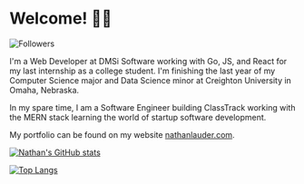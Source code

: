 # Welcome! 👋🏼

![Followers](https://img.shields.io/github/followers/nathanlauder?style=for-the-badge)

I'm a Web Developer at DMSi Software working with Go, JS, and React for my last internship as a college student.  I'm finishing the last year of my Computer Science major and Data Science minor at Creighton University in Omaha, Nebraska.

In my spare time, I am a Software Engineer building ClassTrack working with the MERN stack learning the world of startup software development.

My portfolio can be found on my website [nathanlauder.com](https://nathanlauder.com).

[![Nathan's GitHub stats](https://github-readme-stats.vercel.app/api?username=nathanlauder&count_private=true&hide=prs,contribs&include_all_commits=false&show_icons=true&hide_border=true&bg_color=45,F870A3,F4D444&title_color=000000&text_color=000000&icon_color=000000)](https://github.com/anuraghazra/github-readme-stats)

[![Top Langs](https://github-readme-stats.vercel.app/api/top-langs/?username=nathanlauder&custom_title=Languages&layout=compact&langs_count=8&exclude_repo=dots,SoftwareEngineering,NALPWA00,PWA00NAL,Travlr,Reef,Covid-19-Grapher,nathanlauder.github.io&card_width=445&hide_border=true&bg_color=45,F870A3,F4D444&title_color=000000&text_color=000000&icon_color=000000)](https://github.com/anuraghazra/github-readme-stats)
